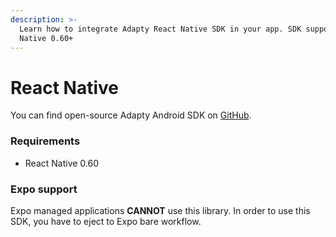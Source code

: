 ```yaml
---
description: >-
  Learn how to integrate Adapty React Native SDK in your app. SDK supports React
  Native 0.60+
---
```


# React Native

You can find open-source Adapty Android SDK on [GitHub](https://github.com/adaptyteam/AdaptySDK-React-Native).



### Requirements

* React Native 0.60



### Expo support

Expo managed applications **CANNOT** use this library. In order to use this SDK, you have to eject to Expo bare workflow.

